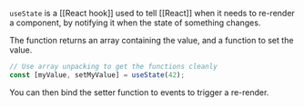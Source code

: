 `useState` is a [[React hook]] used to tell [[React]] when it needs to re-render a component, by notifying it when the state of something changes.

The function returns an array containing the value, and a function to set the value.

```jsx
// Use array unpacking to get the functions cleanly
const [myValue, setMyValue] = useState(42);
```

You can then bind the setter function to events to trigger a re-render.